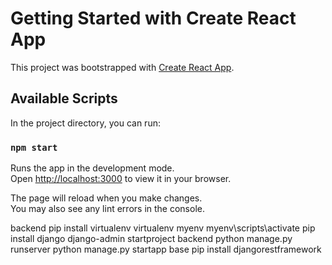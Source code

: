 # Getting Started with Create React App

This project was bootstrapped with [Create React App](https://github.com/facebook/create-react-app).

## Available Scripts

In the project directory, you can run:

### `npm start`

Runs the app in the development mode.\
Open [http://localhost:3000](http://localhost:3000) to view it in your browser.

The page will reload when you make changes.\
You may also see any lint errors in the console.

backend
pip install virtualenv
virtualenv myenv
myenv\scripts\activate
pip install django
django-admin startproject backend
python manage.py runserver
python manage.py startapp base
pip install djangorestframework
